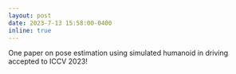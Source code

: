 ```yaml
---
layout: post
date: 2023-7-13 15:58:00-0400
inline: true
---
```


One paper on pose estimation using simulated humanoid in driving accepted to ICCV 2023!




